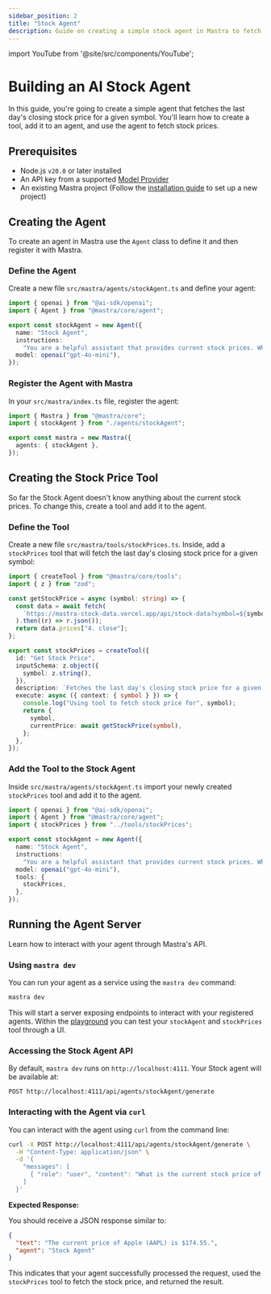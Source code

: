 ```yaml
---
sidebar_position: 2
title: "Stock Agent"
description: Guide on creating a simple stock agent in Mastra to fetch the last day's closing stock price for a given symbol.
---
```


import YouTube from '@site/src/components/YouTube';

# Building an AI Stock Agent

In this guide, you're going to create a simple agent that fetches the last day's closing stock price for a given symbol. You'll learn how to create a tool, add it to an agent, and use the agent to fetch stock prices.

<YouTube id="rIaZ4l7y9wo" />

## Prerequisites

- Node.js `v20.0` or later installed
- An API key from a supported [Model Provider](/docs/getting-started/model-providers)
- An existing Mastra project (Follow the [installation guide](/docs/getting-started/installation) to set up a new project)

## Creating the Agent

To create an agent in Mastra use the `Agent` class to define it and then register it with Mastra.



### Define the Agent

Create a new file `src/mastra/agents/stockAgent.ts` and define your agent:

```ts copy filename="src/mastra/agents/stockAgent.ts"
import { openai } from "@ai-sdk/openai";
import { Agent } from "@mastra/core/agent";

export const stockAgent = new Agent({
  name: "Stock Agent",
  instructions:
    "You are a helpful assistant that provides current stock prices. When asked about a stock, use the stock price tool to fetch the stock price.",
  model: openai("gpt-4o-mini"),
});
```

### Register the Agent with Mastra

In your `src/mastra/index.ts` file, register the agent:

```ts copy filename="src/mastra/index.ts" {2, 5}
import { Mastra } from "@mastra/core";
import { stockAgent } from "./agents/stockAgent";

export const mastra = new Mastra({
  agents: { stockAgent },
});
```



## Creating the Stock Price Tool

So far the Stock Agent doesn't know anything about the current stock prices. To change this, create a tool and add it to the agent.



### Define the Tool

Create a new file `src/mastra/tools/stockPrices.ts`. Inside, add a `stockPrices` tool that will fetch the last day's closing stock price for a given symbol:

```ts filename="src/mastra/tools/stockPrices.ts"
import { createTool } from "@mastra/core/tools";
import { z } from "zod";

const getStockPrice = async (symbol: string) => {
  const data = await fetch(
    `https://mastra-stock-data.vercel.app/api/stock-data?symbol=${symbol}`,
  ).then((r) => r.json());
  return data.prices["4. close"];
};

export const stockPrices = createTool({
  id: "Get Stock Price",
  inputSchema: z.object({
    symbol: z.string(),
  }),
  description: `Fetches the last day's closing stock price for a given symbol`,
  execute: async ({ context: { symbol } }) => {
    console.log("Using tool to fetch stock price for", symbol);
    return {
      symbol,
      currentPrice: await getStockPrice(symbol),
    };
  },
});
```

### Add the Tool to the Stock Agent

Inside `src/mastra/agents/stockAgent.ts` import your newly created `stockPrices` tool and add it to the agent.

```ts copy filename="src/mastra/agents/stockAgent.ts" {3, 10-12}
import { openai } from "@ai-sdk/openai";
import { Agent } from "@mastra/core/agent";
import { stockPrices } from "../tools/stockPrices";

export const stockAgent = new Agent({
  name: "Stock Agent",
  instructions:
    "You are a helpful assistant that provides current stock prices. When asked about a stock, use the stock price tool to fetch the stock price.",
  model: openai("gpt-4o-mini"),
  tools: {
    stockPrices,
  },
});
```



## Running the Agent Server

Learn how to interact with your agent through Mastra's API.



### Using `mastra dev`

You can run your agent as a service using the `mastra dev` command:

```bash copy
mastra dev
```

This will start a server exposing endpoints to interact with your registered agents. Within the [playground](../../docs/server-db/local-dev-playground.md) you can test your `stockAgent` and `stockPrices` tool through a UI.

### Accessing the Stock Agent API

By default, `mastra dev` runs on `http://localhost:4111`. Your Stock agent will be available at:

```
POST http://localhost:4111/api/agents/stockAgent/generate
```

### Interacting with the Agent via `curl`

You can interact with the agent using `curl` from the command line:

```bash copy
curl -X POST http://localhost:4111/api/agents/stockAgent/generate \
  -H "Content-Type: application/json" \
  -d '{
    "messages": [
      { "role": "user", "content": "What is the current stock price of Apple (AAPL)?" }
    ]
  }'
```

**Expected Response:**

You should receive a JSON response similar to:

```json
{
  "text": "The current price of Apple (AAPL) is $174.55.",
  "agent": "Stock Agent"
}
```

This indicates that your agent successfully processed the request, used the `stockPrices` tool to fetch the stock price, and returned the result.


